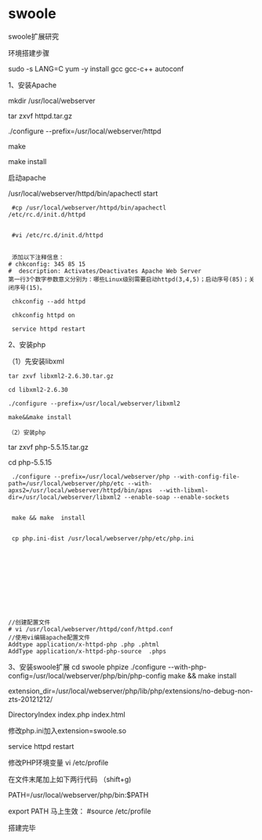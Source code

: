 swoole
======

swoole扩展研究



环境搭建步骤


sudo -s
LANG=C
yum -y install gcc gcc-c++ autoconf


1、安装Apache

   mkdir /usr/local/webserver
   
   tar zxvf httpd.tar.gz
   
   ./configure --prefix=/usr/local/webserver/httpd
   
   make 
   
   make install
   
   
   启动apache
   
   /usr/local/webserver/httpd/bin/apachectl start


     #cp /usr/local/webserver/httpd/bin/apachectl     /etc/rc.d/init.d/httpd
     
     
     #vi /etc/rc.d/init.d/httpd
     
     
     添加以下注释信息：
	# chkconfig: 345 85 15
	#  description: Activates/Deactivates Apache Web Server
	第一行3个数字参数意义分别为：哪些Linux级别需要启动httpd(3,4,5)；启动序号(85)；关闭序号(15)。
	
     chkconfig --add httpd
     
     chkconfig httpd on
     
     service httpd restart
     



2、安装php
   
   
   （1）先安装libxml
   
    tar zxvf libxml2-2.6.30.tar.gz
    
    cd libxml2-2.6.30
    
    ./configure --prefix=/usr/local/webserver/libxml2
    
    make&&make install

    （2）安装php
    
  tar zxvf php-5.5.15.tar.gz 
  
   cd php-5.5.15
   
   
     ./configure --prefix=/usr/local/webserver/php --with-config-file-path=/usr/local/webserver/php/etc --with-apxs2=/usr/local/webserver/httpd/bin/apxs  --with-libxml-dir=/usr/local/webserver/libxml2 --enable-soap --enable-sockets    


     make && make  install
     
     
     cp php.ini-dist /usr/local/webserver/php/etc/php.ini  
     






   



    //创建配置文件 
    # vi /usr/local/webserver/httpd/conf/httpd.conf
    //使用vi编辑apache配置文件
    Addtype application/x-httpd-php .php .phtml  
    AddType application/x-httpd-php-source  .phps
    

3、安装swoole扩展
 cd swoole
phpize
./configure --with-php-config=/usr/local/webserver/php/bin/php-config
make &&  make install

extension_dir=/usr/local/webserver/php/lib/php/extensions/no-debug-non-zts-20121212/

DirectoryIndex index.php index.html

修改php.ini加入extension=swoole.so




service httpd restart


修改PHP环境变量
vi /etc/profile

在文件末尾加上如下两行代码 （shift+g)


PATH=/usr/local/webserver/php/bin:$PATH

export PATH
马上生效：
#source /etc/profile


搭建完毕

